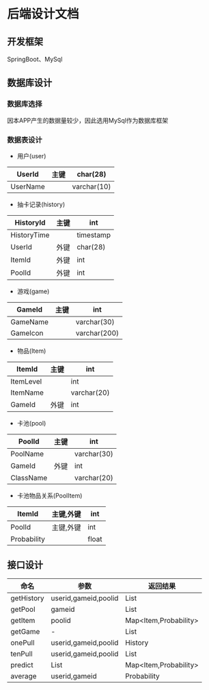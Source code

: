 # 后端设计文档

## 开发框架

SpringBoot、MySql

## 数据库设计

### 数据库选择

因本APP产生的数据量较少，因此选用MySql作为数据库框架

### 数据表设计

- 用户(user)

| UserId | 主键 | char(28) |
| --- | --- | --- |
| UserName |  | varchar(10) |
- 抽卡记录(history)

| HistoryId | 主键 | int |
| --- | --- | --- |
| HistoryTime |  | timestamp |
| UserId | 外键 | char(28) |
| ItemId | 外键 | int |
| PoolId | 外键 | int |
- 游戏(game)

| GameId | 主键 | int |
| --- | --- | --- |
| GameName |  | varchar(30) |
| GameIcon |  | varchar(200) |
- 物品(Item)

| ItemId | 主键 | int |
| --- | --- | --- |
| ItemLevel |  | int |
| ItemName |  | varchar(20) |
| GameId | 外键 | int |
- 卡池(pool)

| PoolId | 主键 | int |
| --- | --- | --- |
| PoolName |  | varchar(30) |
| GameId | 外键 | int |
| ClassName |  | varchar(20) |
- 卡池物品关系(PoolItem)

| ItemId | 主键,外键 | int |
| --- | --- | --- |
| PoolId | 主键,外键 | int |
| Probability |  | float |

## 接口设计

| 命名 | 参数 | 返回结果 |
| --- | --- | --- |
| getHistory | userid,gameid,poolid | List<History> |
| getPool | gameid | List<Pool> |
| getItem | poolid | Map<Item,Probability> |
| getGame | - | List<Game> |
| onePull | userid,gameid,poolid | History |
| tenPull | userid,gameid,poolid | List<History> |
| predict | List<History> | Map<Item,Probability> |
| average | userid,gameid | Probability |